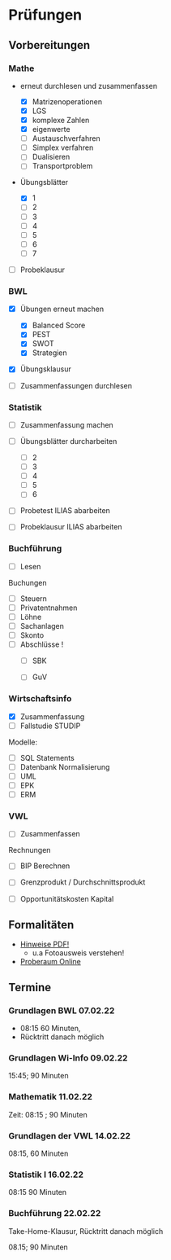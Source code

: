 # Prüfungen 



## Vorbereitungen



### Mathe

- erneut durchlesen und zusammenfassen

    - [x] Matrizenoperationen
    - [x] LGS
    - [x] komplexe Zahlen 
    - [x] eigenwerte
    - [ ] Austauschverfahren
    - [ ] Simplex verfahren
    - [ ] Dualisieren
    - [ ] Transportproblem

- Übungsblätter 

    - [x] 1
    - [ ] 2
    - [ ] 3
    - [ ] 4
    - [ ] 5
    - [ ] 6
    - [ ] 7

- [ ] Probeklausur



### BWL

- [x] Übungen erneut machen
    - [x] Balanced Score
    - [x] PEST
    - [x] SWOT
    - [x] Strategien
- [x] Übungsklausur
- [ ] Zusammenfassungen durchlesen



### Statistik

- [ ] Zusammenfassung machen
- [ ] Übungsblätter durcharbeiten
    - [ ] 2
    - [ ] 3
    - [ ] 4
    - [ ] 5
    - [ ] 6
- [ ] Probetest ILIAS abarbeiten
- [ ] Probeklausur ILIAS abarbeiten



### Buchführung

- [ ] Lesen

Buchungen

- [ ] Steuern
- [ ] Privatentnahmen
- [ ] Löhne
- [ ] Sachanlagen
- [ ] Skonto
- [ ] Abschlüsse !
    - [ ] SBK
    - [ ] GuV



### Wirtschaftsinfo

- [x] Zusammenfassung
- [ ] Fallstudie STUDIP

Modelle:

- [ ] SQL Statements
- [ ] Datenbank Normalisierung
- [ ] UML
- [ ] EPK
- [ ] ERM

### VWL

- [ ] Zusammenfassen

Rechnungen

- [ ] BIP Berechnen
- [ ] Grenzprodukt / Durchschnittsprodukt
- [ ] Opportunitätskosten Kapital



## Formalitäten

- [Hinweise PDF!](https://wcms.itz.uni-halle.de/download.php?down=60793&elem=3400651)
    - u.a Fotoausweis verstehen!
- [Proberaum Online](https://exam.itz.uni-halle.de/goto.php?target=crs_3452&client_id=exam)

## Termine

### Grundlagen BWL 07.02.22

- 08:15 60 Minuten, 
- Rücktritt danach möglich

### Grundlagen Wi-Info 09.02.22

15:45; 90 Minuten

### Mathematik 11.02.22 

Zeit: 08:15 ; 90 Minuten

### Grundlagen der VWL 14.02.22

08:15, 60 Minuten

### Statistik I 16.02.22 

08:15 90 Minuten

### Buchführung 22.02.22

Take-Home-Klausur, Rücktritt danach möglich

08.15; 90 Minuten

